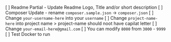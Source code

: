 [ ] Readme Partial - Update Readme Logo, Title and/or short description
[ ] Composer Update - rename `composer.sample.json` -> `composer.json`
    [ ] Change `your-username-here` into your `username`
    [ ] Change `project-name-here` into project name
        > project-name should noot have capilat letter
    [ ] Change `your-email-here@gmail.com`
    [ ] You can modify `8000` from `3000` - `9999`
[ ] Test Docker to run